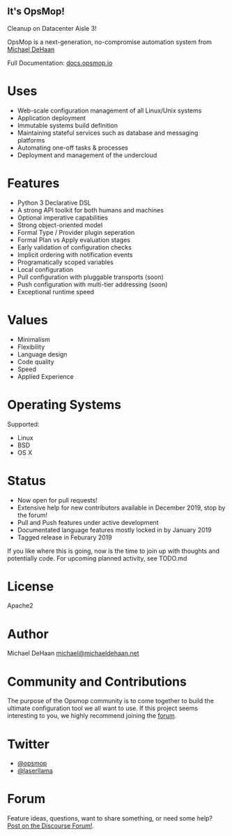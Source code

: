 It's OpsMop!
------------

Cleanup on Datacenter Aisle 3!

OpsMop is a next-generation, no-compromise automation system from [Michael DeHaan](http://michaeldehaan.net)

Full Documentation: [docs.opsmop.io](http://docs.opsmop.io)

Uses
====

* Web-scale configuration management of all Linux/Unix systems
* Application deployment
* Immutable systems build definition
* Maintaining stateful services such as database and messaging platforms
* Automating one-off tasks & processes
* Deployment and management of the undercloud

Features
========

* Python 3 Declarative DSL
* A strong API toolkit for both humans and machines
* Optional imperative capabilities
* Strong object-oriented  model
* Formal Type / Provider plugin seperation
* Formal Plan vs Apply evaluation stages
* Early validation of configuration checks
* Implicit ordering with notification events
* Programatically scoped variables
* Local configuration
* Pull configuration with pluggable transports (soon)
* Push configuration with multi-tier addressing (soon)
* Exceptional runtime speed

Values
======

* Minimalism
* Flexibility
* Language design
* Code quality
* Speed
* Applied Experience

Operating Systems
=================

Supported:

* Linux
* BSD
* OS X

Status
======

* Now open for pull requests!
* Extensive help for new contributors available in December 2019, stop by the forum!
* Pull and Push features under active development
* Documentated language features mostly locked in by January 2019
* Tagged release in Feburary 2019

If you like where this is going, now is the time to join up with thoughts
and potentially code. For upcoming planned activity, see TODO.md

License
=======

Apache2

Author
======

Michael DeHaan [<michael@michaeldehaan.net>](https://michaeldehaan.net)

Community and Contributions
===========================

The purpose of the Opsmop community is to come together to build the ultimate configuration tool we all want to use.
If this project seems interesting to you, we highly recommend joining the [forum](https://talk.msphere.io).

Twitter
=======

* [@opsmop](http://twitter.com/opsmop)
* [@laserllama](http://twitter.com/laserllama)

Forum
=====

Feature ideas, questions, want to share something, or need some help? [Post on the Discourse Forum!](https://talk.msphere.io/).



